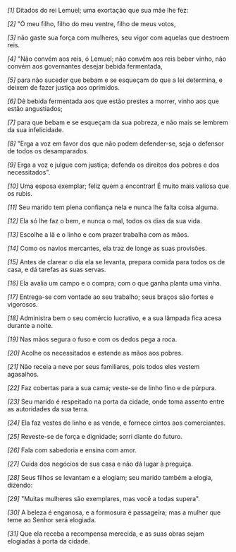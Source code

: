 *[1]* Ditados do rei Lemuel; uma exortação que sua mãe lhe fez:

*[2]* "Ó meu filho, filho do meu ventre, filho de meus votos,

*[3]* não gaste sua força com mulheres, seu vigor com aquelas que destroem reis.

*[4]* "Não convém aos reis, ó Lemuel; não convém aos reis beber vinho, não convém aos governantes desejar bebida fermentada,

*[5]* para não suceder que bebam e se esqueçam do que a lei determina, e deixem de fazer justiça aos oprimidos.

*[6]* Dê bebida fermentada aos que estão prestes a morrer, vinho aos que estão angustiados;

*[7]* para que bebam e se esqueçam da sua pobreza, e não mais se lembrem da sua infelicidade.

*[8]* "Erga a voz em favor dos que não podem defender-se, seja o defensor de todos os desamparados.

*[9]* Erga a voz e julgue com justiça; defenda os direitos dos pobres e dos necessitados".

*[10]* Uma esposa exemplar; feliz quem a encontrar! É muito mais valiosa que os rubis.

*[11]* Seu marido tem plena confiança nela e nunca lhe falta coisa alguma.

*[12]* Ela só lhe faz o bem, e nunca o mal, todos os dias da sua vida.

*[13]* Escolhe a lã e o linho e com prazer trabalha com as mãos.

*[14]* Como os navios mercantes, ela traz de longe as suas provisões.

*[15]* Antes de clarear o dia ela se levanta, prepara comida para todos os de casa, e dá tarefas as suas servas.

*[16]* Ela avalia um campo e o compra; com o que ganha planta uma vinha.

*[17]* Entrega-se com vontade ao seu trabalho; seus braços são fortes e vigorosos.

*[18]* Administra bem o seu comércio lucrativo, e a sua lâmpada fica acesa durante a noite.

*[19]* Nas mãos segura o fuso e com os dedos pega a roca.

*[20]* Acolhe os necessitados e estende as mãos aos pobres.

*[21]* Não receia a neve por seus familiares, pois todos eles vestem agasalhos.

*[22]* Faz cobertas para a sua cama; veste-se de linho fino e de púrpura.

*[23]* Seu marido é respeitado na porta da cidade, onde toma assento entre as autoridades da sua terra.

*[24]* Ela faz vestes de linho e as vende, e fornece cintos aos comerciantes.

*[25]* Reveste-se de força e dignidade; sorri diante do futuro.

*[26]* Fala com sabedoria e ensina com amor.

*[27]* Cuida dos negócios de sua casa e não dá lugar à preguiça.

*[28]* Seus filhos se levantam e a elogiam; seu marido também a elogia, dizendo:

*[29]* "Muitas mulheres são exemplares, mas você a todas supera".

*[30]* A beleza é enganosa, e a formosura é passageira; mas a mulher que teme ao Senhor será elogiada.

*[31]* Que ela receba a recompensa merecida, e as suas obras sejam elogiadas à porta da cidade.

